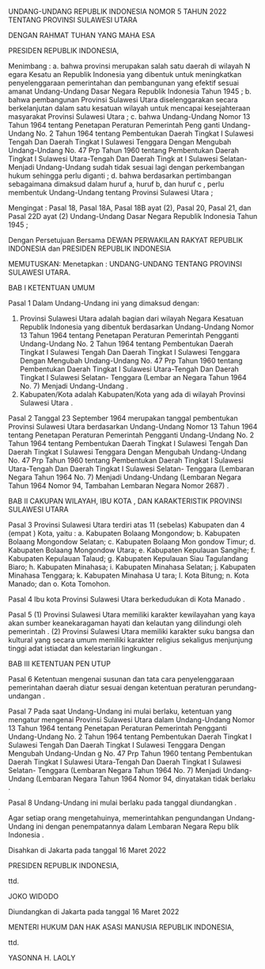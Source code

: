 UNDANG-UNDANG REPUBLIK INDONESIA
NOMOR 5 TAHUN 2022
TENTANG
PROVINSI SULAWESI UTARA

DENGAN RAHMAT TUHAN YANG MAHA ESA

PRESIDEN REPUBLIK INDONESIA,

Menimbang :
a. bahwa provinsi merupakan salah satu daerah di
wilayah N egara Kesatu an Republik Indonesia yang
dibentuk untuk meningkatkan penyelenggaraan
pemerintahan dan pembangunan yang efektif sesuai
amanat Undang-Undang Dasar Negara Republik
Indonesia Tahun 1945 ;
b. bahwa pembangunan Provinsi Sulawesi Utara
diselenggarakan secara berkelanjutan dalam satu
kesatuan wilayah untuk mencapai kesejahteraan
masyarakat Provinsi Sulawesi Utara ;
c. bahwa Undang-Undang Nomor 13 Tahun 1964
tentang Penetapan Peraturan Pemerintah Peng ganti
Undang-Undang No. 2 Tahun 1964 tentang
Pembentukan Daerah Tingkat I Sulawesi Tengah Dan
Daerah Tingkat I Sulawesi Tenggara Dengan
Mengubah Undang-Undang No. 47 Prp Tahun 1960
tentang Pembentukan Daerah Tingkat I Sulawesi
Utara-Tengah Dan Daerah Tingk at I Sulawesi Selatan-
Menjadi Undang-Undang sudah tidak sesuai lagi
dengan perkembangan hukum sehingga perlu diganti ;
d. bahwa berdasarkan pertimbangan sebagaimana
dimaksud dalam huruf a, huruf b, dan huruf c , perlu
membentuk Undang-Undang tentang Provinsi
Sulawesi Utara ;

Mengingat :
Pasal 18, Pasal 18A, Pasal 18B ayat (2), Pasal 20, Pasal
21, dan Pasal 22D ayat (2) Undang-Undang Dasar Negara
Republik Indonesia Tahun 1945 ;

Dengan Persetujuan Bersama
DEWAN PERWAKILAN RAKYAT REPUBLIK INDONESIA
dan
PRESIDEN REPUBLIK INDONESIA

MEMUTUSKAN:
Menetapkan :
UNDANG-UNDANG TENTANG PROVINSI SULAWESI
UTARA.

BAB I
KETENTUAN UMUM

Pasal 1
Dalam Undang-Undang ini yang dimaksud dengan:
1. Provinsi Sulawesi Utara adalah bagian dari wilayah
Negara Kesatuan Republik Indonesia yang dibentuk
berdasarkan Undang-Undang Nomor 13 Tahun 1964
tentang Penetapan Peraturan Pemerintah Pengganti
Undang-Undang No. 2 Tahun 1964 tentang
Pembentukan Daerah Tingkat I Sulawesi Tengah Dan
Daerah Tingkat I Sulawesi Tenggara Dengan
Mengubah Undang-Undang No. 47 Prp Tahun 1960
tentang Pembentukan Daerah Tingkat I Sulawesi
Utara-Tengah Dan Daerah Tingkat I Sulawesi Selatan-
Tenggara (Lembar an Negara Tahun 1964 No. 7)
Menjadi Undang-Undang .
2. Kabupaten/Kota adalah Kabupaten/Kota yang ada di
wilayah Provinsi Sulawesi Utara .

Pasal 2
Tanggal 23 September 1964 merupakan tanggal
pembentukan Provinsi Sulawesi Utara berdasarkan
Undang-Undang Nomor 13 Tahun 1964 tentang Penetapan
Peraturan Pemerintah Pengganti Undang-Undang No. 2
Tahun 1964 tentang Pembentukan Daerah Tingkat I
Sulawesi Tengah Dan Daerah Tingkat I Sulawesi Tenggara
Dengan Mengubah Undang-Undang No. 47 Prp Tahun
1960 tentang Pembentukan Daerah Tingkat I Sulawesi
Utara-Tengah Dan Daerah Tingkat I Sulawesi Selatan-
Tenggara (Lembaran Negara Tahun 1964 No. 7) Menjadi
Undang-Undang (Lembaran Negara Tahun 1964 Nomor 94,
Tambahan Lembaran Negara Nomor 2687) .

BAB II
CAKUPAN WILAYAH, IBU KOTA , DAN KARAKTERISTIK
PROVINSI SULAWESI UTARA

Pasal 3
 Provinsi Sulawesi Utara terdiri atas 11 (sebelas) Kabupaten
dan 4 (empat ) Kota, yaitu :
a. Kabupaten Bolaang Mongondow;
b. Kabupaten Bolaang Mongondow Selatan;
c. Kabupaten Bolaang Mon gondow Timur;
d. Kabupaten Bolaang Mongondow Utara;
e. Kabupaten Kepulauan Sangihe;
f. Kabupaten Kepulauan Talaud;
g. Kabupaten Kepulauan Siau Tagulandang Biaro;
h. Kabupaten Minahasa;
i. Kabupaten Minahasa Selatan;
j. Kabupaten Minahasa Tenggara;
k. Kabupaten Minahasa U tara;
l. Kota Bitung;
n. Kota Manado; dan
o. Kota Tomohon.

Pasal 4
Ibu kota Provinsi Sulawesi Utara berkedudukan di Kota
Manado .

Pasal 5
(1) Provinsi Sulawesi Utara memiliki karakter
kewilayahan yang kaya akan sumber keanekaragaman
hayati dan kelautan yang dilindungi oleh pemerintah .
(2) Provinsi Sulawesi Utara memiliki karakter suku
bangsa dan kultural yang secara umum memiliki
karakter religius sekaligus menjunjung tinggi adat
istiadat dan kelestarian lingkungan .

BAB III
KETENTUAN PEN UTUP

Pasal 6
Ketentuan mengenai susunan dan tata cara
penyelenggaraan pemerintahan daerah diatur sesuai
dengan ketentuan peraturan perundang-undangan .

Pasal 7
Pada saat Undang-Undang ini mulai berlaku, ketentuan
yang mengatur mengenai Provinsi Sulawesi Utara dalam
Undang-Undang Nomor 13 Tahun 1964 tentang Penetapan
Peraturan Pemerintah Pengganti Undang-Undang No. 2
Tahun 1964 tentang Pembentukan Daerah Tingkat I
Sulawesi Tengah Dan Daerah Tingkat I Sulawesi Tenggara
Dengan Mengubah Undang-Undan g No. 47 Prp Tahun
1960 tentang Pembentukan Daerah Tingkat I Sulawesi
Utara-Tengah Dan Daerah Tingkat I Sulawesi Selatan-
Tenggara (Lembaran Negara Tahun 1964 No. 7) Menjadi
Undang-Undang (Lembaran Negara Tahun 1964 Nomor 94,
dinyatakan tidak berlaku .

Pasal 8
Undang-Undang ini mulai berlaku pada tanggal
diundangkan .


Agar setiap orang mengetahuinya, memerintahkan
pengundangan Undang-Undang ini dengan
penempatannya dalam Lembaran Negara Repu blik
Indonesia .

Disahkan di Jakarta
pada tanggal 16 Maret 2022

PRESIDEN REPUBLIK INDONESIA,

ttd.

JOKO WIDODO

Diundangkan di Jakarta
pada tanggal 16 Maret 2022

MENTERI HUKUM DAN HAK ASASI MANUSIA
REPUBLIK INDONESIA,

ttd.

YASONNA H. LAOLY

